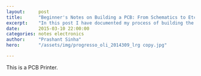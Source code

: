 ```yaml
---
layout:     post
title:      "Beginner's Notes on Building a PCB: From Schematics to Etching, to Solder Job."
excerpt:    "In this post I have documented my process of building the PCB."
date:       2015-03-10 22:00:00
categories: notes electronics
author:     "Prashant Sinha"
hero:       "/assets/img/progresso_oli_2014309_lrg copy.jpg"

---
```


This is a PCB Printer.